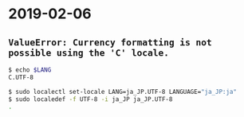 # 2019-02-06

## `ValueError: Currency formatting is not possible using the 'C' locale.`

~~~bash
$ echo $LANG
C.UTF-8
~~~

~~~bash
$ sudo localectl set-locale LANG=ja_JP.UTF-8 LANGUAGE="ja_JP:ja"
$ sudo localedef -f UTF-8 -i ja_JP ja_JP.UTF-8
.
~~~
